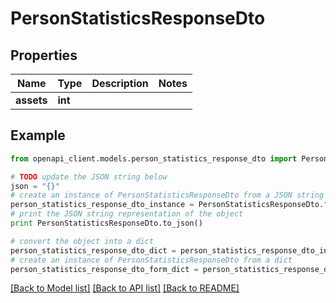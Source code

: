# PersonStatisticsResponseDto


## Properties

Name | Type | Description | Notes
------------ | ------------- | ------------- | -------------
**assets** | **int** |  | 

## Example

```python
from openapi_client.models.person_statistics_response_dto import PersonStatisticsResponseDto

# TODO update the JSON string below
json = "{}"
# create an instance of PersonStatisticsResponseDto from a JSON string
person_statistics_response_dto_instance = PersonStatisticsResponseDto.from_json(json)
# print the JSON string representation of the object
print PersonStatisticsResponseDto.to_json()

# convert the object into a dict
person_statistics_response_dto_dict = person_statistics_response_dto_instance.to_dict()
# create an instance of PersonStatisticsResponseDto from a dict
person_statistics_response_dto_form_dict = person_statistics_response_dto.from_dict(person_statistics_response_dto_dict)
```
[[Back to Model list]](../README.md#documentation-for-models) [[Back to API list]](../README.md#documentation-for-api-endpoints) [[Back to README]](../README.md)


